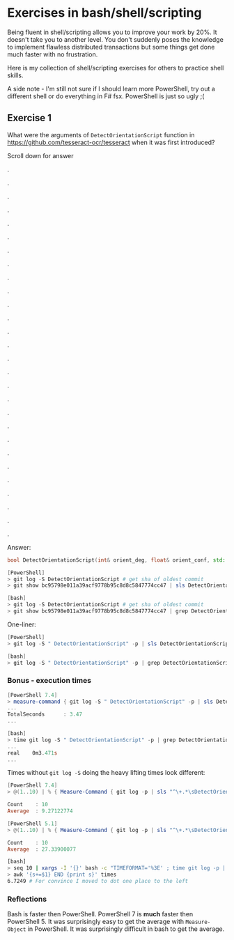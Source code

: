 # Exercises in bash/shell/scripting

Being fluent in shell/scripting allows you to improve your work by 20%. It doesn't take you to another level. You don't suddenly poses the knowledge to implement flawless distributed transactions but some things get done much faster with no frustration.

Here is my collection of shell/scripting exercises for others to practice shell skills.

A side note - I'm still not sure if I should learn more PowerShell, try out a different shell or do everything in F# fsx. PowerShell is just so ugly ;(

## Exercise 1

What were the arguments of `DetectOrientationScript` function in https://github.com/tesseract-ocr/tesseract when it was first introduced?

Scroll down for answer

.

.

.

.

.

.

.

.

.

.

.

.

.

.

.

.

.

.

.

.

.

.

.

.

.

.

.

.

Answer:
```C++
bool DetectOrientationScript(int& orient_deg, float& orient_conf, std::string& script, float& script_conf);
```

```PowerShell
[PowerShell]
> git log -S DetectOrientationScript # get sha of oldest commit
> git show bc95798e011a39acf9778b95c8d8c5847774cc47 | sls DetectOrientationScript

[bash]
> git log -S DetectOrientationScript # get sha of oldest commit
> git show bc95798e011a39acf9778b95c8d8c5847774cc47 | grep DetectOrientationScript
```

One-liner:
```PowerShell
[PowerShell]
> git log -S " DetectOrientationScript" -p | sls DetectOrientationScript | select -Last 1

[bash]
> git log -S " DetectOrientationScript" -p | grep DetectOrientationScript | tail -1
```

### Bonus - execution times
```PowerShell
[PowerShell 7.4]
> measure-command { git log -S " DetectOrientationScript" -p | sls DetectOrientationScript | select -Last 1 }
...
TotalSeconds      : 3.47
...

[bash]
> time git log -S " DetectOrientationScript" -p | grep DetectOrientationScript | tail -1
...
real    0m3.471s
...
```

Times without `git log -S` doing the heavy lifting times look different:

```PowerShell
[PowerShell 7.4]
> @(1..10) | % { Measure-Command { git log -p | sls "^\+.*\sDetectOrientationScript" } } | % { $_.TotalSeconds } | Measure-Object -Average

Count    : 10
Average  : 9.27122774
```
```PowerShell
[PowerShell 5.1]
> @(1..10) | % { Measure-Command { git log -p | sls "^\+.*\sDetectOrientationScript" } } | % { $_.TotalSeconds } | Measure-Object -Average

Count    : 10
Average  : 27.33900077
```
```bash
[bash]
> seq 10 | xargs -I '{}' bash -c "TIMEFORMAT='%3E' ; time git log -p | grep -E '^\+.*\sDetectOrientationScript' > /dev/null" 2> times
> awk '{s+=$1} END {print s}' times
6.7249 # For convince I moved to dot one place to the left
```

### Reflections
Bash is faster then PowerShell. PowerShell 7 is **much** faster then PowerShell 5. It was surprisingly easy to get the average with `Measure-Object` in PowerShell. It was surprisingly difficult in bash to get the average.
